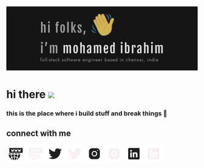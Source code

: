 <h1 align="center">
  <img src="https://raw.githubusercontent.com/IbuAR/IbuAR/main/assets/images/GithubHeader.png" alt="Mohamed Ibrahim" />
</h1>

# hi there <a href="http://ibuar.duckdns.com/"><img src="https://media.giphy.com/media/hvRJCLFzcasrR4ia7z/giphy.gif" width="25px"></a>

### this is the place where i build stuff and break things :rofl:

## connect with me

[![website](./assets/icons/www-light.png)](http://ibuar.duckdns.com#gh-light-mode-only)
[![website](./assets/icons/www-dark.png)](http://ibuar.duckdns.com#gh-dark-mode-only)
[![twitter](./assets/icons/twitter-light.png)](https://twitter.com/iam_ibu_ar#gh-light-mode-only)
[![twitter](./assets/icons/twitter-dark.png)](https://twitter.com/iam_ibu_ar#gh-dark-mode-only)
[![instagram](./assets/icons/instagram-light.png)](https://instagram.com/iam_ibu_ar#gh-light-mode-only)
[![instagram](./assets/icons/instagram-dark.png)](https://instagram.com/iam_ibu_ar#gh-dark-mode-only)
[![linkedin](./assets/icons/linkedin-light.png)](https://linkedin.com/ibuar#gh-light-mode-only)
[![linkedin](./assets/icons/linkedin-dark.png)](https://linkedin.com/ibuar#gh-dark-mode-only)

[website]: http://ibuar.duckdns.com
[twitter]: https://twitter.com/iam_ibu_ar
[instagram]: https://www.instagram.com/iam_ibu_ar
[github]: https://github.com/IbuAR
[linkedin]: https://www.linkedin.com/in/ibuar

